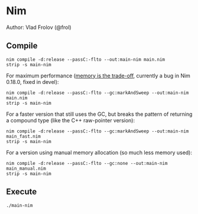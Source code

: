 # Nim

Author: Vlad Frolov (@frol)

## Compile

```
nim compile -d:release --passC:-flto --out:main-nim main.nim
strip -s main-nim
```

For maximum performance ([memory is the trade-off](https://github.com/frol/completely-unscientific-benchmarks/pull/1), currently a bug in Nim 0.18.0, fixed in devel):

```
nim compile -d:release --passC:-flto --gc:markAndSweep --out:main-nim main.nim
strip -s main-nim
```

For a faster version that still uses the GC, but breaks the pattern of returning a compound type (like the C++ raw-pointer version):

```
nim compile -d:release --passC:-flto --gc:markAndSweep --out:main-nim main_fast.nim
strip -s main-nim
```

For a version using manual memory allocation (so much less memory used):

```
nim compile -d:release --passC:-flto --gc:none --out:main-nim main_manual.nim
strip -s main-nim
```

## Execute

```
./main-nim
```
